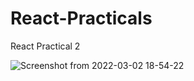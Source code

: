 # React-Practicals
React Practical 2

![Screenshot from 2022-03-02 18-54-22](https://user-images.githubusercontent.com/97082690/156370189-be28a339-d7f0-4a88-9928-3307c8299cf5.png)

